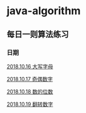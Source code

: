 # java-algorithm

## 每日一则算法练习

### 日期

[2018.10.16 大写字母](https://github.com/aSoloist/java-algorithm/blob/master/doc/10.16/10.16-%E5%A4%A7%E5%86%99%E5%AD%97%E6%AF%8D.md)

[2018.10.17 奇偶数字](https://github.com/aSoloist/java-algorithm/blob/master/doc/10.17/10.17-奇偶数字.md)

[2018.10.18 数的位数](https://github.com/aSoloist/java-algorithm/blob/master/doc/10.18/10.18-数的位数.md)

[2018.10.19 翻转数字](https://github.com/aSoloist/java-algorithm/blob/master/doc/10.19/10.19-翻转数字.md)
